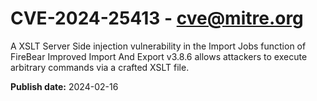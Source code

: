 # CVE-2024-25413 - cve@mitre.org

A XSLT Server Side injection vulnerability in the Import Jobs function of FireBear Improved Import And Export v3.8.6 allows attackers to execute arbitrary commands via a crafted XSLT file.

**Publish date:** 2024-02-16
